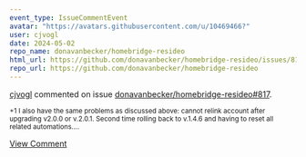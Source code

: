 ```yaml
---
event_type: IssueCommentEvent
avatar: "https://avatars.githubusercontent.com/u/10469466?"
user: cjvogl
date: 2024-05-02
repo_name: donavanbecker/homebridge-resideo
html_url: https://github.com/donavanbecker/homebridge-resideo/issues/817
repo_url: https://github.com/donavanbecker/homebridge-resideo
---
```


<a href='https://github.com/cjvogl' target='_blank'>cjvogl</a> commented on issue <a href='https://github.com/donavanbecker/homebridge-resideo/issues/817' target='_blank'>donavanbecker/homebridge-resideo#817</a>.

<small>+1 I also have the same problems as discussed above: cannot relink account after upgrading v2.0.0 or v.2.0.1.  Second time rolling back to v.1.4.6 and having to reset all related automations....</small>

<a href='https://github.com/donavanbecker/homebridge-resideo/issues/817' target='_blank'>View Comment</a>